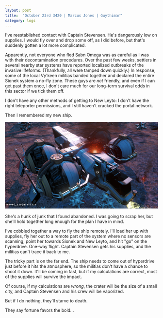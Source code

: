 ```yaml
---
layout: post
title:  "October 23rd 3420 | Marcus Jones | Guythimar"
category: logs
---
```


<p>I've reestablished contact with Captain Stevensen. He's dangerously low on supplies. I would fly over and drop some off, as I did before, but that's suddenly gotten a lot more complicated.</p>

<p>Apparently, not everyone who fled Sabn Omega was as careful as I was with their decontamination procedures. Over the past few weeks, settlers in several nearby star systems have reported localized outbreaks of the invasive lifeforms. (Thankfully, all were tamped down quickly.) In response, some of the local Vy'keen militias banded together and declared the entire Sionek system a no-fly zone. These guys are <i>not</i> friendly, and even if I can get past them once, I don't care much for our long-term survival odds in this sector if we tick them off.</p>

<p>I don't have any other methods of getting to New Leyto: I don't have the right teleporter permissions, and I still haven't cracked the portal network.</p>

<p>Then I remembered my new ship.</p>

![Image of abandoned ship. Sparks and smoke are shooting out of it.](images/jones_3420-10-23_001.png)

<p>She's a hunk of junk that I found abandoned. I was going to scrap her, but she'll hold together long enough for the plan I have in mind.</p>

<p>I've cobbled together a way to fly the ship remotely. I'll load her up with supplies, fly her out to a remote part of the system where no sensors are scanning, point her towards Sionek and New Leyto, and hit "go" on the hyperdrive. One-way flight. Captain Stevensen gets his supplies, and the militias can't trace it back to me.</p>

<p>The tricky part is on the far end. The ship needs to come out of hyperdrive just before it hits the atmosphere, so the militias don't have a chance to shoot it down. It'll be coming in fast, but if my calculations are correct, most of the supplies will survive the impact.</p>

<p>Of course, if my calculations are <i>wrong</i>, the crater will be the size of a small city, and Captain Stevensen and his crew will be vaporized.</p>

<p>But if I do nothing, they'll starve to death.</p>

<p>They say fortune favors the bold…</p>

<!--more-->
